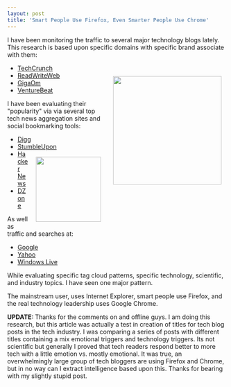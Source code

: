 ```yaml
---
layout: post
title: 'Smart People Use Firefox, Even Smarter People Use Chrome'
---
```

I have been monitoring the traffic to several major technology blogs lately. This research is based upon specific domains with specific brand associate with them:
<ul class="mainlist">
	<li><a href="http://techcrunch.com/" target="_blank">TechCrunch</a></li>
<img class="alignnone" style="padding: 10px;" title="ReadWriteWeb" src="http://kinlane-productions.s3.amazonaws.com/tech-blogs/ReadWriteWeb.PNG" alt="" width="250" align="right" />
	<li><a href="http://readwriteweb.com/" target="_blank">ReadWriteWeb</a></li>
	<li><a href="http://gigaom.com/" target="_blank">GigaOm</a></li>
	<li><a href="http://venturebeat.com/" target="_blank">VentureBeat</a></li>
</ul>
I have been evaluating their "popularity" via via several top tech news aggregation sites and social bookmarking tools:
<ul class="mainlist">
	<li><a href="http://www.digg.com">Digg</a></li>
	<li><a href="http://www.stumbleupon.com/discover/activity/" target="_blank">StumbleUpon</a><img class="alignnone" style="padding: 15px;" title="StumbleUpon" src="http://kinlane-productions.s3.amazonaws.com/social-bookmarking/stumbleupon.jpg" alt="" width="150" align="right" /></li>
	<li><a href="http://news.ycombinator.com/" target="_blank">Hacker News</a></li>
	<li><a href="http://news.ycombinator.com/" target="_blank">DZone</a></li>
</ul>
As well as traffic and searches at:
<ul class="mainlist">
	<li><a href="http://www.google.com">Google</a></li>
	<li><a href="http://www.ayhoo.com">Yahoo</a></li>
	<li><a href="http://www.live.com">Windows Live</a></li>
</ul>
While evaluating specific tag cloud patterns, specific technology, scientific, and industry topics. I have seen one major pattern.<p></p>
The mainstream user, uses Internet Explorer, smart people use Firefox, and the real technology leadership uses Google Chrome.<p></p>
<strong>UPDATE: </strong> Thanks for the comments on and offline guys. I am doing this research, but this article was actually a test in creation of titles for tech blog posts in the tech industry. I was comparing a series of posts with different titles containing a mix emotional triggers and technology triggers. Its not scientific but generally I proved that tech readers respond better to more tech with a little emotion vs. mostly emotional. It was true, an overwhelmingly large group of tech bloggers are using Firefox and Chrome, but in no way can I extract intelligence based upon this. Thanks for bearing with my slightly stupid post.